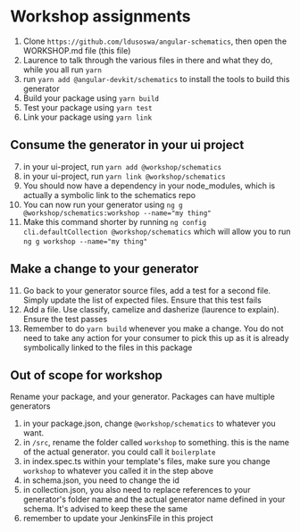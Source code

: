# Workshop assignments

1. Clone `https://github.com/ldusoswa/angular-schematics`, then open the WORKSHOP.md file (this file)
2. Laurence to talk through the various files in there and what they do, while you all run `yarn`
3. run `yarn add @angular-devkit/schematics` to install the tools to build this generator
4. Build your package using `yarn build`
5. Test your package using `yarn test`
6. Link your package using `yarn link`

## Consume the generator in your ui project
7. in your ui-project, run `yarn add @workshop/schematics` 
7. in your ui-project, run `yarn link @workshop/schematics` 
8. You should now have a dependency in your node_modules, which is actually a symbolic link to the schematics repo
9. You can now run your generator using `ng g @workshop/schematics:workshop --name="my thing"`
10. Make this command shorter by running `ng config cli.defaultCollection @workshop/schematics` which will allow you to run `ng g workshop --name="my thing"`

## Make a change to your generator
11. Go back to your generator source files, add a test for a second file. Simply update the list of expected files. Ensure that this test fails
12. Add a file. Use classify, camelize and dasherize (laurence to explain). Ensure the test passes
13. Remember to do `yarn build` whenever you make a change. You do not need to take any action for your consumer to pick this up as it is already symbolically linked to the files in this package

## Out of scope for workshop
Rename your package, and your generator. Packages can have multiple generators
1. in your package.json, change `@workshop/schematics` to whatever you want.
2. in `/src`, rename the folder called `workshop` to something. this is the name of the actual generator. you could call it `boilerplate`
3. in index.spec.ts within your template's files, make sure you change `workshop` to whatever you called it in the step above
4. in schema.json, you need to change the id 
5. in collection.json, you also need to replace references to your generator's folder name and the actual generator name defined in your schema. It's advised to keep these the same
6. remember to update your JenkinsFile in this project
